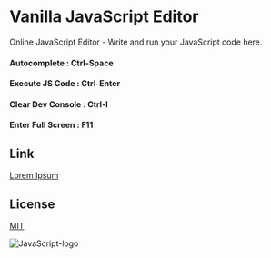 # Vanilla JavaScript Editor

Online JavaScript Editor - Write and run your JavaScript code here.

#### Autocomplete      : Ctrl-Space
#### Execute JS Code   : Ctrl-Enter
#### Clear Dev Console : Ctrl-I
#### Enter Full Screen : F11

## Link

[Lorem Ipsum](https://pip.pypa.io/en/stable/)

## License
[MIT](https://choosealicense.com/licenses/mit/)

![JavaScript-logo](https://user-images.githubusercontent.com/62372310/115140727-6231e200-a056-11eb-846e-b3a1d5f7c6ae.png)
